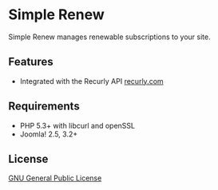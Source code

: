 Simple Renew
============

Simple Renew manages renewable subscriptions to your site.

## Features

* Integrated with the Recurly API <a href="https://recurly.com/">recurly.com</a>

## Requirements

* PHP 5.3+ with libcurl and openSSL
* Joomla! 2.5, 3.2+

## License

[GNU General Public License](http://www.gnu.org/copyleft/gpl.html)
